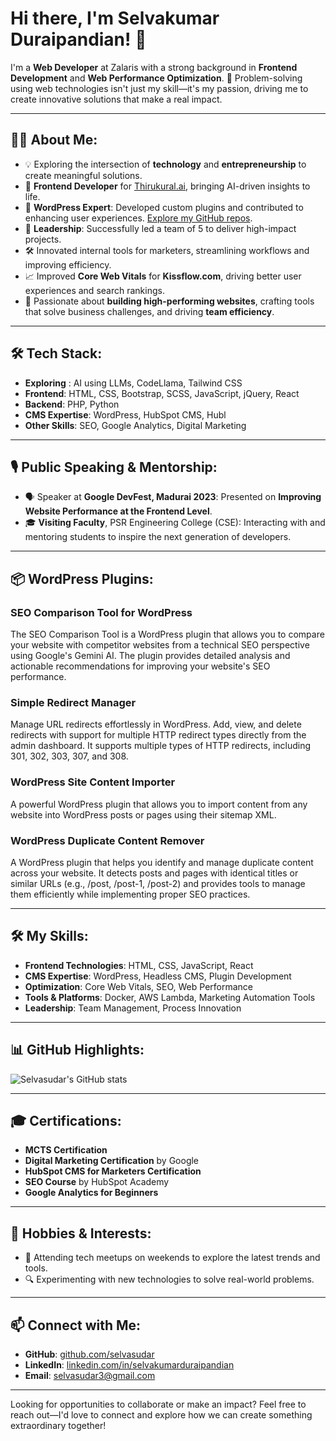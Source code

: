 # Hi there, I'm Selvakumar Duraipandian! 👋

I'm a **Web Developer** at Zalaris with a strong background in **Frontend Development** and **Web Performance Optimization**. 🚀 Problem-solving using web technologies isn't just my skill—it's my passion, driving me to create innovative solutions that make a real impact.

---

## 👨‍💻 About Me:
- 💡 Exploring the intersection of **technology** and **entrepreneurship** to create meaningful solutions.
- 🌟 **Frontend Developer** for [Thirukural.ai](https://thirukural.ai), bringing AI-driven insights to life.
- 🔧 **WordPress Expert**: Developed custom plugins and contributed to enhancing user experiences. [Explore my GitHub repos](https://github.com/selvasudar).
- 🤝 **Leadership**: Successfully led a team of 5 to deliver high-impact projects.
- 🛠️ Innovated internal tools for marketers, streamlining workflows and improving efficiency.
- 📈 Improved **Core Web Vitals** for **Kissflow.com**, driving better user experiences and search rankings.
- 🌟 Passionate about **building high-performing websites**, crafting tools that solve business challenges, and driving **team efficiency**.

---

## 🛠️ Tech Stack:
- **Exploring** : AI using LLMs, CodeLlama, Tailwind CSS
- **Frontend**: HTML, CSS, Bootstrap, SCSS, JavaScript, jQuery, React
- **Backend**: PHP, Python  
- **CMS Expertise**: WordPress, HubSpot CMS, Hubl  
- **Other Skills**: SEO, Google Analytics, Digital Marketing
  
---

## 🎙️ Public Speaking & Mentorship:
- 🗣️ Speaker at **Google DevFest, Madurai 2023**: Presented on **Improving Website Performance at the Frontend Level**.
- 🎓 **Visiting Faculty**, PSR Engineering College (CSE): Interacting with and mentoring students to inspire the next generation of developers.

---
## 📦 WordPress Plugins:
### SEO Comparison Tool for WordPress  
The SEO Comparison Tool is a WordPress plugin that allows you to compare your website with competitor websites from a technical SEO perspective using Google's Gemini AI. The plugin provides detailed analysis and actionable recommendations for improving your website's SEO performance.  

### Simple Redirect Manager  
Manage URL redirects effortlessly in WordPress. Add, view, and delete redirects with support for multiple HTTP redirect types directly from the admin dashboard. It supports multiple types of HTTP redirects, including 301, 302, 303, 307, and 308.  

### WordPress Site Content Importer  
A powerful WordPress plugin that allows you to import content from any website into WordPress posts or pages using their sitemap XML.  

### WordPress Duplicate Content Remover  
A WordPress plugin that helps you identify and manage duplicate content across your website. It detects posts and pages with identical titles or similar URLs (e.g., /post, /post-1, /post-2) and provides tools to manage them efficiently while implementing proper SEO practices.  

---

## 🛠️ My Skills:
- **Frontend Technologies**: HTML, CSS, JavaScript, React
- **CMS Expertise**: WordPress, Headless CMS, Plugin Development
- **Optimization**: Core Web Vitals, SEO, Web Performance
- **Tools & Platforms**: Docker, AWS Lambda, Marketing Automation Tools
- **Leadership**: Team Management, Process Innovation

---

## 📊 GitHub Highlights:
![Selvasudar's GitHub stats](https://github-readme-stats.vercel.app/api?username=selvasudar&show_icons=true&theme=radical)

---

## 🎓 Certifications:
- **MCTS Certification**  
- **Digital Marketing Certification** by Google  
- **HubSpot CMS for Marketers Certification**  
- **SEO Course** by HubSpot Academy  
- **Google Analytics for Beginners**  

---

## 🎯 Hobbies & Interests:
- 📅 Attending tech meetups on weekends to explore the latest trends and tools.
- 🔍 Experimenting with new technologies to solve real-world problems.

---

## 📫 Connect with Me:
- **GitHub**: [github.com/selvasudar](https://github.com/selvasudar)
- **LinkedIn**: [linkedin.com/in/selvakumarduraipandian](https://linkedin.com/in/selvakumarduraipandian)
- **Email**: selvasudar3@gmail.com

---

Looking for opportunities to collaborate or make an impact? Feel free to reach out—I'd love to connect and explore how we can create something extraordinary together!

